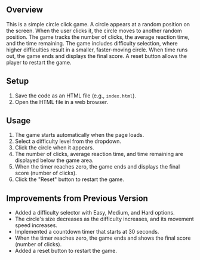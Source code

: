 ## Overview

This is a simple circle click game. A circle appears at a random position on the screen. When the user clicks it, the circle moves to another random position. The game tracks the number of clicks, the average reaction time, and the time remaining. The game includes difficulty selection, where higher difficulties result in a smaller, faster-moving circle. When time runs out, the game ends and displays the final score. A reset button allows the player to restart the game.

## Setup

1.  Save the code as an HTML file (e.g., `index.html`).
2.  Open the HTML file in a web browser.

## Usage

1.  The game starts automatically when the page loads.
2.  Select a difficulty level from the dropdown.
3.  Click the circle when it appears.
4.  The number of clicks, average reaction time, and time remaining are displayed below the game area.
5.  When the timer reaches zero, the game ends and displays the final score (number of clicks).
6.  Click the "Reset" button to restart the game.

## Improvements from Previous Version

- Added a difficulty selector with Easy, Medium, and Hard options.
- The circle's size decreases as the difficulty increases, and its movement speed increases.
- Implemented a countdown timer that starts at 30 seconds.
- When the timer reaches zero, the game ends and shows the final score (number of clicks).
- Added a reset button to restart the game.